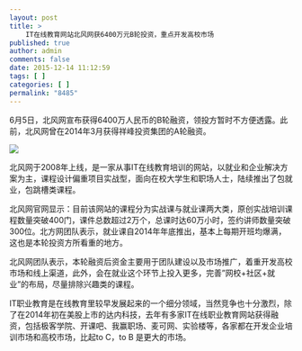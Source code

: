 ```yaml
---
layout: post
title: >
    IT在线教育网站北风网获6400万元B轮投资，重点开发高校市场
published: true
author: admin
comments: false
date: 2015-12-14 11:12:59
tags: [ ]
categories: [ ]
permalink: "8485"
---
```

6月5日，北风网宣布获得6400万人民币的B轮融资，领投方暂时不方便透露。此前，北风网曾在2014年3月获得祥峰投资集团的A轮融资。

![][1]

北风网于2008年上线，是一家从事IT在线教育培训的网站，以就业和企业解决方案为主，课程设计偏重项目实战型，面向在校大学生和职场人士，陆续推出了包就业，包跳槽类课程。

北风网官网显示：目前该网站的课程分为实战课与就业课两大类，原创实战培训课程数量突破400门，课件总数超过2万个，总课时达60万小时，签约讲师数量突破300位。北方网团队表示，就业课自2014年年底推出，基本上每期开班均爆满，这也是本轮投资方所看重的地方。

北风网团队表示，本轮融资后资金主要用于团队建设以及市场推广，着重开发高校市场和线上渠道，此外，会在就业这个环节上投入更多，完善&#8221;网校+社区+就业&#8221;的布局，尽量排除兴趣类的课程。

IT职业教育是在线教育里较早发展起来的一个细分领域，当然竞争也十分激烈，除了在2014年初在美股上市的达内科技，去年有多家IT在线职业教育网站获得融资，包括极客学院、开课吧、我赢职场、麦可网、实验楼等，各家都在开发企业培训市场和高校市场，比起to C，to B 是更大的市场。

 [1]: http://yongz.com/yz/wp-content/uploads/2015/12/38ba3e497a150247038c5607a31913ac.png